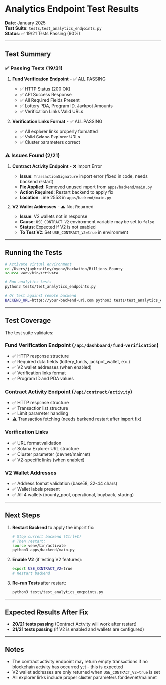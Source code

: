 # Analytics Endpoint Test Results

**Date**: January 2025  
**Test Suite**: `tests/test_analytics_endpoints.py`  
**Status**: ✅ 19/21 Tests Passing (90%)

---

## Test Summary

### ✅ Passing Tests (19/21)

1. **Fund Verification Endpoint** - ✅ ALL PASSING
   - ✅ HTTP Status (200 OK)
   - ✅ API Success Response
   - ✅ All Required Fields Present
   - ✅ Lottery PDA, Program ID, Jackpot Amounts
   - ✅ Verification Links Valid URLs

2. **Verification Links Format** - ✅ ALL PASSING
   - ✅ All explorer links properly formatted
   - ✅ Valid Solana Explorer URLs
   - ✅ Cluster parameters correct

### ⚠️ Issues Found (2/21)

1. **Contract Activity Endpoint** - ❌ Import Error
   - **Issue**: `TransactionSignature` import error (fixed in code, needs backend restart)
   - **Fix Applied**: Removed unused import from `apps/backend/main.py`
   - **Action Required**: Restart backend to apply fix
   - **Location**: Line 2553 in `apps/backend/main.py`

2. **V2 Wallet Addresses** - ⚠️ Not Returned
   - **Issue**: V2 wallets not in response
   - **Cause**: `USE_CONTRACT_V2` environment variable may be set to `false`
   - **Status**: Expected if V2 is not enabled
   - **To Test V2**: Set `USE_CONTRACT_V2=true` in environment

---

## Running the Tests

```bash
# Activate virtual environment
cd /Users/jaybrantley/myenv/Hackathon/Billions_Bounty
source venv/bin/activate

# Run analytics tests
python3 tests/test_analytics_endpoints.py

# Or test against remote backend
BACKEND_URL=https://your-backend-url.com python3 tests/test_analytics_endpoints.py
```

---

## Test Coverage

The test suite validates:

### Fund Verification Endpoint (`/api/dashboard/fund-verification`)
- ✅ HTTP response structure
- ✅ Required data fields (lottery_funds, jackpot_wallet, etc.)
- ✅ V2 wallet addresses (when enabled)
- ✅ Verification links format
- ✅ Program ID and PDA values

### Contract Activity Endpoint (`/api/contract/activity`)
- ✅ HTTP response structure
- ✅ Transaction list structure
- ✅ Limit parameter handling
- ⚠️ Transaction fetching (needs backend restart after import fix)

### Verification Links
- ✅ URL format validation
- ✅ Solana Explorer URL structure
- ✅ Cluster parameter (devnet/mainnet)
- ✅ V2-specific links (when enabled)

### V2 Wallet Addresses
- ✅ Address format validation (base58, 32-44 chars)
- ✅ Wallet labels present
- ✅ All 4 wallets (bounty_pool, operational, buyback, staking)

---

## Next Steps

1. **Restart Backend** to apply the import fix:
   ```bash
   # Stop current backend (Ctrl+C)
   # Then restart:
   source venv/bin/activate
   python3 apps/backend/main.py
   ```

2. **Enable V2** (if testing V2 features):
   ```bash
   export USE_CONTRACT_V2=true
   # Restart backend
   ```

3. **Re-run Tests** after restart:
   ```bash
   python3 tests/test_analytics_endpoints.py
   ```

---

## Expected Results After Fix

- **20/21 tests passing** (Contract Activity will work after restart)
- **21/21 tests passing** (if V2 is enabled and wallets are configured)

---

## Notes

- The contract activity endpoint may return empty transactions if no blockchain activity has occurred yet - this is expected
- V2 wallet addresses are only returned when `USE_CONTRACT_V2=true` is set
- All explorer links include proper cluster parameters for devnet/mainnet

